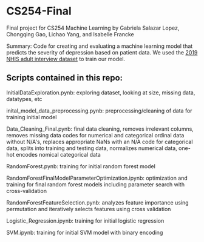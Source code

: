 # CS254-Final
Final project for CS254 Machine Learning by Gabriela Salazar Lopez, Chongqing Gao, Lichao Yang, and Isabelle Francke

Summary: Code for creating and evaluating a machine learning model that predicts the severity of depression based on patient data. 
We used the [2019 NHIS adult interview dataset](https://www.cdc.gov/nchs/nhis/2019nhis.htm) to train our model. 

## Scripts contained in this repo:

InitialDataExploration.pynb: exploring dataset, looking at size, missing data, datatypes, etc

inital_model_data_preprocessing.pynb: preprocessing/cleaning of data for training initial model 

Data_Cleaning_Final.pynb: final data cleaning, removes irrelevant columns, removes missing data codes for numerical and categorical ordinal data without N/A's, replaces appropriate NaNs with an N/A code for categorical data, splits into training and testing data, normalizes numerical data, one-hot encodes nomical categorical data

RandomForest.pynb: training for initial random forest model 

RandomForestFinalModelParameterOptimization.ipynb: optimization and training for final random forest models including parameter search with cross-validation

RandomForestFeatureSelection.pynb: analyzes feature importance using permutation and iteratively selects features using cross validation

Logistic_Regression.ipynb: training for initial logistic regression

SVM.ipynb: training for initial SVM model with binary encoding

